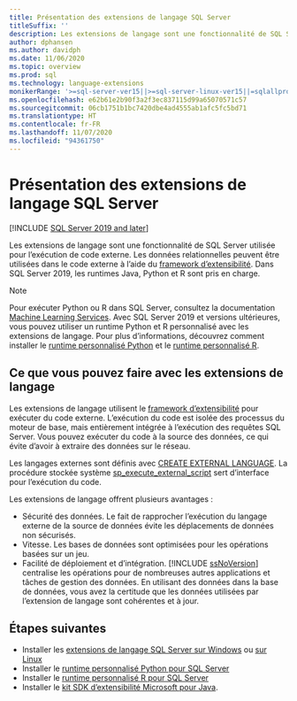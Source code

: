 ```yaml
---
title: Présentation des extensions de langage SQL Server
titleSuffix: ''
description: Les extensions de langage sont une fonctionnalité de SQL Server utilisée pour l’exécution de code externe. Dans SQL Server, Java, Python et R sont pris en charge. Les données relationnelles peuvent être utilisées dans le code externe avec l’infrastructure d’extensibilité.
author: dphansen
ms.author: davidph
ms.date: 11/06/2020
ms.topic: overview
ms.prod: sql
ms.technology: language-extensions
monikerRange: '>=sql-server-ver15||>=sql-server-linux-ver15||=sqlallproducts-allversions'
ms.openlocfilehash: e62b61e2b90f3a2f3ec837115d99a65070571c57
ms.sourcegitcommit: 06cb1751b1bc7420dbe4ad4555ab1afc5fc5bd71
ms.translationtype: HT
ms.contentlocale: fr-FR
ms.lasthandoff: 11/07/2020
ms.locfileid: "94361750"
---
```

# <a name="what-is-sql-server-language-extensions"></a>Présentation des extensions de langage SQL Server
[!INCLUDE [SQL Server 2019 and later](../includes/applies-to-version/sqlserver2019.md)]

Les extensions de langage sont une fonctionnalité de SQL Server utilisée pour l’exécution de code externe. Les données relationnelles peuvent être utilisées dans le code externe à l’aide du [framework d’extensibilité](concepts/extensibility-framework.md). Dans SQL Server 2019, les runtimes Java, Python et R sont pris en charge.

> [!NOTE]
> Pour exécuter Python ou R dans SQL Server, consultez la documentation [Machine Learning Services](../machine-learning/sql-server-machine-learning-services.md). Avec SQL Server 2019 et versions ultérieures, vous pouvez utiliser un runtime Python et R personnalisé avec les extensions de langage. Pour plus d’informations, découvrez comment installer le [runtime personnalisé Python](../machine-learning/install/custom-runtime-python.md) et le [runtime personnalisé R](../machine-learning/install/custom-runtime-r.md).

## <a name="what-you-can-do-with-language-extensions"></a>Ce que vous pouvez faire avec les extensions de langage

Les extensions de langage utilisent le [framework d’extensibilité](concepts/extensibility-framework.md) pour exécuter du code externe. L’exécution du code est isolée des processus du moteur de base, mais entièrement intégrée à l’exécution des requêtes SQL Server. Vous pouvez exécuter du code à la source des données, ce qui évite d’avoir à extraire des données sur le réseau.

Les langages externes sont définis avec [CREATE EXTERNAL LANGUAGE](../t-sql/statements/create-external-language-transact-sql.md). La procédure stockée système [sp_execute_external_script](../relational-databases/system-stored-procedures/sp-execute-external-script-transact-sql.md) sert d’interface pour l’exécution du code.

Les extensions de langage offrent plusieurs avantages :

+ Sécurité des données. Le fait de rapprocher l’exécution du langage externe de la source de données évite les déplacements de données non sécurisés.
+ Vitesse. Les bases de données sont optimisées pour les opérations basées sur un jeu. 
+ Facilité de déploiement et d’intégration. [!INCLUDE [ssNoVersion](../includes/ssnoversion-md.md)] centralise les opérations pour de nombreuses autres applications et tâches de gestion des données. En utilisant des données dans la base de données, vous avez la certitude que les données utilisées par l’extension de langage sont cohérentes et à jour.

## <a name="next-steps"></a>Étapes suivantes

+ Installer les [extensions de langage SQL Server sur Windows](install/windows-java.md) ou [sur Linux](../linux/sql-server-linux-setup-language-extensions-java.md)
+ Installer le [runtime personnalisé Python pour SQL Server](../machine-learning/install/custom-runtime-python.md)
+ Installer le [runtime personnalisé R pour SQL Server](../machine-learning/install/custom-runtime-r.md)
+ Installer le [kit SDK d’extensibilité Microsoft pour Java](how-to/extensibility-sdk-java-sql-server.md).
